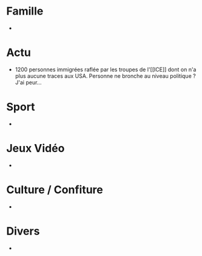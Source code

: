 # Famille
- 
# Actu
- 1200 personnes immigrées raflée par les troupes de l'[[ICE]] dont on n'a plus aucune traces aux USA. Personne ne bronche au niveau politique ? J'ai peur...
# Sport
- 
# Jeux Vidéo
- 
# Culture / Confiture
- 
# Divers
- 
